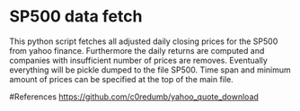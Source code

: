# SP500 data fetch
This python script fetches all adjusted daily closing prices for the SP500 from yahoo finance. Furthermore the daily returns are computed and companies with insufficient number of prices are removes. Eventually everything will be pickle dumped to the file SP500. Time span and minimum amount of prices can be specified at the top of the main file.

#References
https://github.com/c0redumb/yahoo_quote_download
